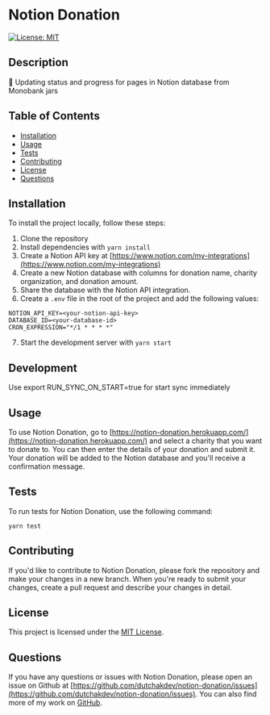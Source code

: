 # Notion Donation

[![License: MIT](https://img.shields.io/badge/License-MIT-yellow.svg)](https://opensource.org/licenses/MIT)

## Description

🦄 Updating status and progress for pages in Notion database from Monobank jars

## Table of Contents

- [Installation](#installation)
- [Usage](#usage)
- [Tests](#tests)
- [Contributing](#contributing)
- [License](#license)
- [Questions](#questions)

## Installation

To install the project locally, follow these steps:

1. Clone the repository
2. Install dependencies with `yarn install`
3. Create a Notion API key at [https://www.notion.com/my-integrations](https://www.notion.com/my-integrations)
4. Create a new Notion database with columns for donation name, charity organization, and donation amount.
5. Share the database with the Notion API integration.
6. Create a `.env` file in the root of the project and add the following values:

```
NOTION_API_KEY=<your-notion-api-key>
DATABASE_ID=<your-database-id>
CRON_EXPRESSION="*/1 * * * *"
```

7. Start the development server with `yarn start`

## Development
Use export RUN_SYNC_ON_START=true for start sync immediately

## Usage

To use Notion Donation, go to [https://notion-donation.herokuapp.com/](https://notion-donation.herokuapp.com/) and select a charity that you want to donate to. You can then enter the details of your donation and submit it. Your donation will be added to the Notion database and you'll receive a confirmation message.

## Tests

To run tests for Notion Donation, use the following command:

```
yarn test
```

## Contributing

If you'd like to contribute to Notion Donation, please fork the repository and make your changes in a new branch. When you're ready to submit your changes, create a pull request and describe your changes in detail.

## License

This project is licensed under the [MIT License](https://opensource.org/licenses/MIT).

## Questions

If you have any questions or issues with Notion Donation, please open an issue on Github at [https://github.com/dutchakdev/notion-donation/issues](https://github.com/dutchakdev/notion-donation/issues). You can also find more of my work on [GitHub](https://github.com/dutchakdev).